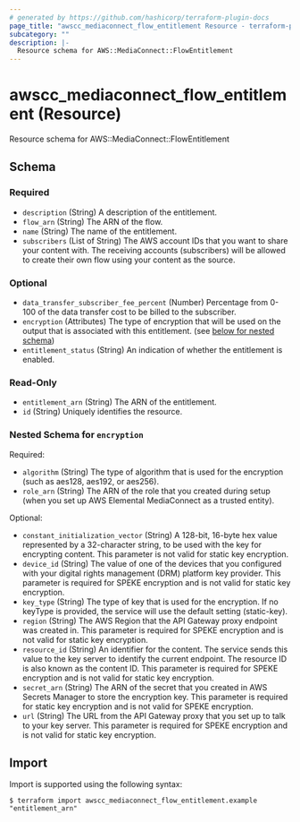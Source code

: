 ```yaml
---
# generated by https://github.com/hashicorp/terraform-plugin-docs
page_title: "awscc_mediaconnect_flow_entitlement Resource - terraform-provider-awscc"
subcategory: ""
description: |-
  Resource schema for AWS::MediaConnect::FlowEntitlement
---
```


# awscc_mediaconnect_flow_entitlement (Resource)

Resource schema for AWS::MediaConnect::FlowEntitlement



<!-- schema generated by tfplugindocs -->
## Schema

### Required

- `description` (String) A description of the entitlement.
- `flow_arn` (String) The ARN of the flow.
- `name` (String) The name of the entitlement.
- `subscribers` (List of String) The AWS account IDs that you want to share your content with. The receiving accounts (subscribers) will be allowed to create their own flow using your content as the source.

### Optional

- `data_transfer_subscriber_fee_percent` (Number) Percentage from 0-100 of the data transfer cost to be billed to the subscriber.
- `encryption` (Attributes) The type of encryption that will be used on the output that is associated with this entitlement. (see [below for nested schema](#nestedatt--encryption))
- `entitlement_status` (String) An indication of whether the entitlement is enabled.

### Read-Only

- `entitlement_arn` (String) The ARN of the entitlement.
- `id` (String) Uniquely identifies the resource.

<a id="nestedatt--encryption"></a>
### Nested Schema for `encryption`

Required:

- `algorithm` (String) The type of algorithm that is used for the encryption (such as aes128, aes192, or aes256).
- `role_arn` (String) The ARN of the role that you created during setup (when you set up AWS Elemental MediaConnect as a trusted entity).

Optional:

- `constant_initialization_vector` (String) A 128-bit, 16-byte hex value represented by a 32-character string, to be used with the key for encrypting content. This parameter is not valid for static key encryption.
- `device_id` (String) The value of one of the devices that you configured with your digital rights management (DRM) platform key provider. This parameter is required for SPEKE encryption and is not valid for static key encryption.
- `key_type` (String) The type of key that is used for the encryption. If no keyType is provided, the service will use the default setting (static-key).
- `region` (String) The AWS Region that the API Gateway proxy endpoint was created in. This parameter is required for SPEKE encryption and is not valid for static key encryption.
- `resource_id` (String) An identifier for the content. The service sends this value to the key server to identify the current endpoint. The resource ID is also known as the content ID. This parameter is required for SPEKE encryption and is not valid for static key encryption.
- `secret_arn` (String) The ARN of the secret that you created in AWS Secrets Manager to store the encryption key. This parameter is required for static key encryption and is not valid for SPEKE encryption.
- `url` (String) The URL from the API Gateway proxy that you set up to talk to your key server. This parameter is required for SPEKE encryption and is not valid for static key encryption.

## Import

Import is supported using the following syntax:

```shell
$ terraform import awscc_mediaconnect_flow_entitlement.example "entitlement_arn"
```
